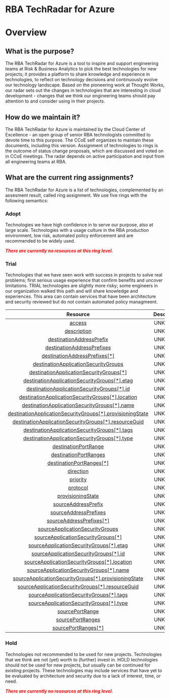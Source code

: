 
RBA TechRadar for Azure
=======================

# Overview

## What is the purpose?


The RBA TechRadar for Azure is a tool to inspire and support engineering teams at Risk & Business Analytics to pick the best technologies for new projects; it provides a platform to share knowledge and experience in technologies, to reflect on technology decisions and continuously evolve our technology landscape.  Based on the pioneering work at Thought Works, our radar sets out the changes in technologies that are interesting in cloud development - changes that we think our engineering teams should pay attention to and consider using in their projects.
## How do we maintain it?


The RBA TechRadar for Azure is maintained by the Cloud Center of Excellence - an open group of senior RBA technologists committed to devote time to this purpose.  The CCoE self organizes to maintain these documents, including this version.  Assignment of technologies to rings is the outcome of status change proposals, which are discussed and voted on in CCoE meetings.  The radar depends on active participation and input from all engineering teams at RBA.
## What are the current ring assignments?


The RBA TechRadar for Azure is a list of technologies, complemented by an assesment result, called ring assignment.  We use five rings with the following semantics:
### Adopt


Technologies we have high confidence in to serve our purpose, also at large scale.  Technologies with a usage culture in the RBA production environment, low risk, automated policy enforcement and are recommended to be widely used.  
  
***<font color="red"> There are currently no resources at this ring level. </font>***
### Trial


Technologies that we have seen work with success in projects to solve real problems;  first serious usage experience that confirm benefits and uncover limitations.  TRIAL technologies are slightly more risky; some engineers in our organization walked this path and will share knowledge and experiences.  This area can contain services that have been architecture and security reviewed but do not contain automated policy managmeent.  

|Resource|Description|Path|Status|
| :---: | :---: | :---: | :---: |
|[access](https://github.com/openrba/python-azure-techradar/blob/master/Microsoft.Network/networkSecurityGroups/securityRules/access/README.md)|UNKNOWN|Microsoft.Network/networkSecurityGroups/securityRules/access|TRIAL|
|[description](https://github.com/openrba/python-azure-techradar/blob/master/Microsoft.Network/networkSecurityGroups/securityRules/description/README.md)|UNKNOWN|Microsoft.Network/networkSecurityGroups/securityRules/description|TRIAL|
|[destinationAddressPrefix](https://github.com/openrba/python-azure-techradar/blob/master/Microsoft.Network/networkSecurityGroups/securityRules/destinationAddressPrefix/README.md)|UNKNOWN|Microsoft.Network/networkSecurityGroups/securityRules/destinationAddressPrefix|TRIAL|
|[destinationAddressPrefixes](https://github.com/openrba/python-azure-techradar/blob/master/Microsoft.Network/networkSecurityGroups/securityRules/destinationAddressPrefixes/README.md)|UNKNOWN|Microsoft.Network/networkSecurityGroups/securityRules/destinationAddressPrefixes|TRIAL|
|[destinationAddressPrefixes[*]](https://github.com/openrba/python-azure-techradar/blob/master/Microsoft.Network/networkSecurityGroups/securityRules/destinationAddressPrefixes[*]/README.md)|UNKNOWN|Microsoft.Network/networkSecurityGroups/securityRules/destinationAddressPrefixes[*]|TRIAL|
|[destinationApplicationSecurityGroups](https://github.com/openrba/python-azure-techradar/blob/master/Microsoft.Network/networkSecurityGroups/securityRules/destinationApplicationSecurityGroups/README.md)|UNKNOWN|Microsoft.Network/networkSecurityGroups/securityRules/destinationApplicationSecurityGroups|TRIAL|
|[destinationApplicationSecurityGroups[*]](https://github.com/openrba/python-azure-techradar/blob/master/Microsoft.Network/networkSecurityGroups/securityRules/destinationApplicationSecurityGroups[*]/README.md)|UNKNOWN|Microsoft.Network/networkSecurityGroups/securityRules/destinationApplicationSecurityGroups[*]|TRIAL|
|[destinationApplicationSecurityGroups[*].etag](https://github.com/openrba/python-azure-techradar/blob/master/Microsoft.Network/networkSecurityGroups/securityRules/destinationApplicationSecurityGroups[*].etag/README.md)|UNKNOWN|Microsoft.Network/networkSecurityGroups/securityRules/destinationApplicationSecurityGroups[*].etag|TRIAL|
|[destinationApplicationSecurityGroups[*].id](https://github.com/openrba/python-azure-techradar/blob/master/Microsoft.Network/networkSecurityGroups/securityRules/destinationApplicationSecurityGroups[*].id/README.md)|UNKNOWN|Microsoft.Network/networkSecurityGroups/securityRules/destinationApplicationSecurityGroups[*].id|TRIAL|
|[destinationApplicationSecurityGroups[*].location](https://github.com/openrba/python-azure-techradar/blob/master/Microsoft.Network/networkSecurityGroups/securityRules/destinationApplicationSecurityGroups[*].location/README.md)|UNKNOWN|Microsoft.Network/networkSecurityGroups/securityRules/destinationApplicationSecurityGroups[*].location|TRIAL|
|[destinationApplicationSecurityGroups[*].name](https://github.com/openrba/python-azure-techradar/blob/master/Microsoft.Network/networkSecurityGroups/securityRules/destinationApplicationSecurityGroups[*].name/README.md)|UNKNOWN|Microsoft.Network/networkSecurityGroups/securityRules/destinationApplicationSecurityGroups[*].name|TRIAL|
|[destinationApplicationSecurityGroups[*].provisioningState](https://github.com/openrba/python-azure-techradar/blob/master/Microsoft.Network/networkSecurityGroups/securityRules/destinationApplicationSecurityGroups[*].provisioningState/README.md)|UNKNOWN|Microsoft.Network/networkSecurityGroups/securityRules/destinationApplicationSecurityGroups[*].provisioningState|TRIAL|
|[destinationApplicationSecurityGroups[*].resourceGuid](https://github.com/openrba/python-azure-techradar/blob/master/Microsoft.Network/networkSecurityGroups/securityRules/destinationApplicationSecurityGroups[*].resourceGuid/README.md)|UNKNOWN|Microsoft.Network/networkSecurityGroups/securityRules/destinationApplicationSecurityGroups[*].resourceGuid|TRIAL|
|[destinationApplicationSecurityGroups[*].tags](https://github.com/openrba/python-azure-techradar/blob/master/Microsoft.Network/networkSecurityGroups/securityRules/destinationApplicationSecurityGroups[*].tags/README.md)|UNKNOWN|Microsoft.Network/networkSecurityGroups/securityRules/destinationApplicationSecurityGroups[*].tags|TRIAL|
|[destinationApplicationSecurityGroups[*].type](https://github.com/openrba/python-azure-techradar/blob/master/Microsoft.Network/networkSecurityGroups/securityRules/destinationApplicationSecurityGroups[*].type/README.md)|UNKNOWN|Microsoft.Network/networkSecurityGroups/securityRules/destinationApplicationSecurityGroups[*].type|TRIAL|
|[destinationPortRange](https://github.com/openrba/python-azure-techradar/blob/master/Microsoft.Network/networkSecurityGroups/securityRules/destinationPortRange/README.md)|UNKNOWN|Microsoft.Network/networkSecurityGroups/securityRules/destinationPortRange|TRIAL|
|[destinationPortRanges](https://github.com/openrba/python-azure-techradar/blob/master/Microsoft.Network/networkSecurityGroups/securityRules/destinationPortRanges/README.md)|UNKNOWN|Microsoft.Network/networkSecurityGroups/securityRules/destinationPortRanges|TRIAL|
|[destinationPortRanges[*]](https://github.com/openrba/python-azure-techradar/blob/master/Microsoft.Network/networkSecurityGroups/securityRules/destinationPortRanges[*]/README.md)|UNKNOWN|Microsoft.Network/networkSecurityGroups/securityRules/destinationPortRanges[*]|TRIAL|
|[direction](https://github.com/openrba/python-azure-techradar/blob/master/Microsoft.Network/networkSecurityGroups/securityRules/direction/README.md)|UNKNOWN|Microsoft.Network/networkSecurityGroups/securityRules/direction|TRIAL|
|[priority](https://github.com/openrba/python-azure-techradar/blob/master/Microsoft.Network/networkSecurityGroups/securityRules/priority/README.md)|UNKNOWN|Microsoft.Network/networkSecurityGroups/securityRules/priority|TRIAL|
|[protocol](https://github.com/openrba/python-azure-techradar/blob/master/Microsoft.Network/networkSecurityGroups/securityRules/protocol/README.md)|UNKNOWN|Microsoft.Network/networkSecurityGroups/securityRules/protocol|TRIAL|
|[provisioningState](https://github.com/openrba/python-azure-techradar/blob/master/Microsoft.Network/networkSecurityGroups/securityRules/provisioningState/README.md)|UNKNOWN|Microsoft.Network/networkSecurityGroups/securityRules/provisioningState|TRIAL|
|[sourceAddressPrefix](https://github.com/openrba/python-azure-techradar/blob/master/Microsoft.Network/networkSecurityGroups/securityRules/sourceAddressPrefix/README.md)|UNKNOWN|Microsoft.Network/networkSecurityGroups/securityRules/sourceAddressPrefix|TRIAL|
|[sourceAddressPrefixes](https://github.com/openrba/python-azure-techradar/blob/master/Microsoft.Network/networkSecurityGroups/securityRules/sourceAddressPrefixes/README.md)|UNKNOWN|Microsoft.Network/networkSecurityGroups/securityRules/sourceAddressPrefixes|TRIAL|
|[sourceAddressPrefixes[*]](https://github.com/openrba/python-azure-techradar/blob/master/Microsoft.Network/networkSecurityGroups/securityRules/sourceAddressPrefixes[*]/README.md)|UNKNOWN|Microsoft.Network/networkSecurityGroups/securityRules/sourceAddressPrefixes[*]|TRIAL|
|[sourceApplicationSecurityGroups](https://github.com/openrba/python-azure-techradar/blob/master/Microsoft.Network/networkSecurityGroups/securityRules/sourceApplicationSecurityGroups/README.md)|UNKNOWN|Microsoft.Network/networkSecurityGroups/securityRules/sourceApplicationSecurityGroups|TRIAL|
|[sourceApplicationSecurityGroups[*]](https://github.com/openrba/python-azure-techradar/blob/master/Microsoft.Network/networkSecurityGroups/securityRules/sourceApplicationSecurityGroups[*]/README.md)|UNKNOWN|Microsoft.Network/networkSecurityGroups/securityRules/sourceApplicationSecurityGroups[*]|TRIAL|
|[sourceApplicationSecurityGroups[*].etag](https://github.com/openrba/python-azure-techradar/blob/master/Microsoft.Network/networkSecurityGroups/securityRules/sourceApplicationSecurityGroups[*].etag/README.md)|UNKNOWN|Microsoft.Network/networkSecurityGroups/securityRules/sourceApplicationSecurityGroups[*].etag|TRIAL|
|[sourceApplicationSecurityGroups[*].id](https://github.com/openrba/python-azure-techradar/blob/master/Microsoft.Network/networkSecurityGroups/securityRules/sourceApplicationSecurityGroups[*].id/README.md)|UNKNOWN|Microsoft.Network/networkSecurityGroups/securityRules/sourceApplicationSecurityGroups[*].id|TRIAL|
|[sourceApplicationSecurityGroups[*].location](https://github.com/openrba/python-azure-techradar/blob/master/Microsoft.Network/networkSecurityGroups/securityRules/sourceApplicationSecurityGroups[*].location/README.md)|UNKNOWN|Microsoft.Network/networkSecurityGroups/securityRules/sourceApplicationSecurityGroups[*].location|TRIAL|
|[sourceApplicationSecurityGroups[*].name](https://github.com/openrba/python-azure-techradar/blob/master/Microsoft.Network/networkSecurityGroups/securityRules/sourceApplicationSecurityGroups[*].name/README.md)|UNKNOWN|Microsoft.Network/networkSecurityGroups/securityRules/sourceApplicationSecurityGroups[*].name|TRIAL|
|[sourceApplicationSecurityGroups[*].provisioningState](https://github.com/openrba/python-azure-techradar/blob/master/Microsoft.Network/networkSecurityGroups/securityRules/sourceApplicationSecurityGroups[*].provisioningState/README.md)|UNKNOWN|Microsoft.Network/networkSecurityGroups/securityRules/sourceApplicationSecurityGroups[*].provisioningState|TRIAL|
|[sourceApplicationSecurityGroups[*].resourceGuid](https://github.com/openrba/python-azure-techradar/blob/master/Microsoft.Network/networkSecurityGroups/securityRules/sourceApplicationSecurityGroups[*].resourceGuid/README.md)|UNKNOWN|Microsoft.Network/networkSecurityGroups/securityRules/sourceApplicationSecurityGroups[*].resourceGuid|TRIAL|
|[sourceApplicationSecurityGroups[*].tags](https://github.com/openrba/python-azure-techradar/blob/master/Microsoft.Network/networkSecurityGroups/securityRules/sourceApplicationSecurityGroups[*].tags/README.md)|UNKNOWN|Microsoft.Network/networkSecurityGroups/securityRules/sourceApplicationSecurityGroups[*].tags|TRIAL|
|[sourceApplicationSecurityGroups[*].type](https://github.com/openrba/python-azure-techradar/blob/master/Microsoft.Network/networkSecurityGroups/securityRules/sourceApplicationSecurityGroups[*].type/README.md)|UNKNOWN|Microsoft.Network/networkSecurityGroups/securityRules/sourceApplicationSecurityGroups[*].type|TRIAL|
|[sourcePortRange](https://github.com/openrba/python-azure-techradar/blob/master/Microsoft.Network/networkSecurityGroups/securityRules/sourcePortRange/README.md)|UNKNOWN|Microsoft.Network/networkSecurityGroups/securityRules/sourcePortRange|TRIAL|
|[sourcePortRanges](https://github.com/openrba/python-azure-techradar/blob/master/Microsoft.Network/networkSecurityGroups/securityRules/sourcePortRanges/README.md)|UNKNOWN|Microsoft.Network/networkSecurityGroups/securityRules/sourcePortRanges|TRIAL|
|[sourcePortRanges[*]](https://github.com/openrba/python-azure-techradar/blob/master/Microsoft.Network/networkSecurityGroups/securityRules/sourcePortRanges[*]/README.md)|UNKNOWN|Microsoft.Network/networkSecurityGroups/securityRules/sourcePortRanges[*]|TRIAL|

### Hold


Technologies not recommended to be used for new projects. Technologies that we think are not (yet) worth to (further) invest in.  HOLD technologies should not be used for new projects, but usually can be continued for existing projects.  These technologies may include services that have yet to be evaluated by architecture and security due to a lack of interest, time, or need.  
  
***<font color="red"> There are currently no resources at this ring level. </font>***
